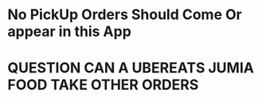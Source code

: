 # No PickUp Orders Should Come Or appear in this App

# QUESTION CAN A UBEREATS JUMIA FOOD TAKE OTHER ORDERS
